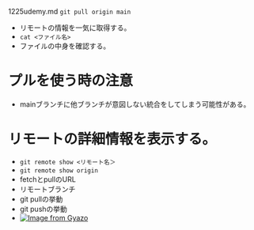 1225udemy.md
`git pull origin main`
- リモートの情報を一気に取得する。
- `cat <ファイル名>`
- ファイルの中身を確認する。

# プルを使う時の注意
- mainブランチに他ブランチが意図しない統合をしてしまう可能性がある。

# リモートの詳細情報を表示する。
- `git remote show <リモート名＞`
- `git remote show origin`
- fetchとpullのURL
- リモートブランチ
- git pullの挙動
- git pushの挙動
- [![Image from Gyazo](https://i.gyazo.com/84196d5f99f5815290075c75ae66150f.png)](https://gyazo.com/84196d5f99f5815290075c75ae66150f)




